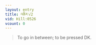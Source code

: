 ```yaml
---
layout: entry
title: འཆིར་√2
vid: Hill:0526
vcount: 0
---
```

> To go in between; to be pressed DK\.


